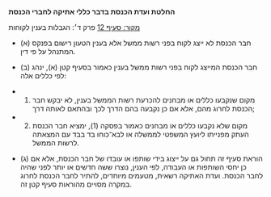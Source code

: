 **החלטת ועדת הכנסת בדבר כללי אתיקה לחברי הכנסת**

[מקור: סעיף 12](https://he.wikisource.org/wiki/כללי_אתיקה_לחברי_הכנסת#סעיף_12)
פרק ד׳: הגבלות בענין לקוחות

- (א) חבר הכנסת לא ייצג לקוח בפני רשות ממשל אלא בענין הטעון רישום בפנקס המתנהל על פי דין.

- (ב) חבר הכנסת המייצג לקוח בפני רשות ממשל בענין כאמור בסעיף קטן (א), ינהג לפי כללים אלה:

- 1. מקום שנקבעו כללים או מבחנים להכרעת רשות הממשל בענין, לא יבקש חבר הכנסת לחרוג מהם, אלא אם כן נקבעה בהם הדרך לכך ובהתאם לאותה דרך;
- 2. מקום שלא נקבעו כללים או מבחנים כאמור בפסקה (1), ימציא חבר הכנסת העתק מפנייתו ליועץ המשפטי לממשלה או לבא־כוחו בד בבד עם המצאתה לרשות הממשל.

- (ג) הוראת סעיף זה תחול גם על ייצוג בידי שותפו או עובדו של חבר הכנסת, אלא אם כן יחסי השותפות או העבודה, לפי הענין, נוצרו ששה חדשים או יותר לפני שהיה לחבר הכנסת. ועדת האתיקה רשאית, מטעמים מיוחדים, להתיר לחבר הכנסת לחרוג במקרה מסויים מהוראות סעיף קטן זה.